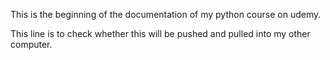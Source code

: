 This is the beginning of the documentation of my python course on udemy.

This line is to check whether this will be pushed and pulled into my other computer.
